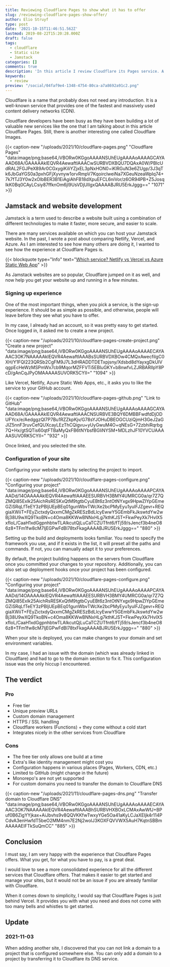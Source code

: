 ```yaml
---
title: Reviewing Cloudflare Pages to show what it has to offer
slug: /reviewing-cloudflare-pages-show-offer/
author: Elio Struyf
type: post
date: '2021-10-15T11:46:51.562Z'
lastmod: 2019-08-22T15:20:28.000Z
draft: false
tags:
  - cloudflare
  - Static site
  - Jamstack
categories: []
comments: true
description: 'In this article I review Cloudflare its Pages service. A service that allows to host your Jamstack websites fast, secure, and easily.'
keywords:
  - review
preview: "/social/04faf9e4-1348-4754-80ca-a7a8692a91c2.png"
---
```


Cloudflare is a name that probably does not need any introduction. It is a well-known service that provides one of the fastest and massively used content delivery networks (CDN).

Cloudflare developers have been busy as they have been building a lot of valuable new services like the one that I am talking about in this article Cloudflare Pages. Still, there is another interesting one called Cloudflare Images.

{{< caption-new "/uploads/2021/10/cloudflare-pages.png" "Cloudflare Pages"  "data:image/png;base64,iVBORw0KGgoAAAANSUhEUgAAAAoAAAAGCAYAAAD68A/GAAAAAklEQVR4AewaftIAAACwSURBVDXBQU7DQAxA0W/PBIcUdRAL2FGJPeX89Ar0CGxygiKiliYZjxEL3pNxHON0+iKlRGuN3e6ZUgp/3J3qTk6JbGaYGS0a3pxhGFjXyvnyw1orvRmpV7KqoirclweiNa7XGeuNzeaWpIq74+7k7fTJ3Y0w2xOlbBER3B1EiAgiAhFB18dXpuEFCL6niVor/z6OR94PB+Z5JosqIkK0Bq0CAyLCsiy87ffknOm6jl9UsVDjUIIgxQAAAABJRU5ErkJggg==" "1071" >}}

## Jamstack and website development

Jamstack is a term used to describe a website built using a combination of different technologies to make it faster, more secure, and easier to scale. 

There are many services available on which you can host your Jamstack website. In the past, I wrote a post about comparing Netlify, Vercel, and Azure. As I am interested to see how many others are doing it, I wanted to see how the experience at Cloudflare Pages is.

{{< blockquote type="Info" text="[Which service? Netlify vs Vercel vs Azure Static Web App](https://www.eliostruyf.com/netlify-vs-vercel-vs-azure-static-web-app/)" >}}

As Jamstack websites are so popular, Cloudflare jumped on it as well, and now help you get your website up and running in a few minutes.

### Signing up experience

One of the most important things, when you pick a service, is the sign-up experience. It should be as simple as possible, and otherwise, people will leave before they see what you have to offer.

In my case, I already had an account, so it was pretty easy to get started. Once logged in, it asked me to create a new project.

{{< caption-new "/uploads/2021/10/cloudflare-pages-create-project.png" "Create a new project"  "data:image/png;base64,iVBORw0KGgoAAAANSUhEUgAAAAoAAAAECAYAAAC3OK7NAAAAAklEQVR4AewaftIAAABsSURBVDXBOw4CMQxAwecfiIgC0XH/Y1FQI223QRSb2CgFM9J7L3dHRADDTDETxpjsny/Xdsbd8dYayxgDkUIVqgpEcHeWzMSPmWx7cb9MqorMZFFVTi5EBIuGKY+b8nwfvLZJRBARIIpY8PcD/gAnCqJPyOMAAAAASUVORK5CYII=" "1094" >}}

Like Vercel, Netlify, Azure Static Web Apps, etc., it asks you to like the service to your GitHub account. 

{{< caption-new "/uploads/2021/10/cloudflare-pages-github.png" "Link to GitHub"  "data:image/png;base64,iVBORw0KGgoAAAANSUhEUgAAAAoAAAAGCAYAAAD68A/GAAAAAklEQVR4AewaftIAAACNSURBVE3BQY6DMBBFwdfdDjODUFYcx/e/AedggzQI7P7Bu1RZZkpKjv/G78sYJOHuDBEOGCUziQjmH3GeJ2aGJIZ5nnF3ruvCefQUXcayLEzThCQigvu+yUyGwuM4O+qNEsG+72zbhiRqrbg7Q+Hx/gtSQTis60qtFTBaMyQxFB6tNYbsfBGliNYSM+MDLzhJF10YVCUAAAAASUVORK5CYII=" "932" >}}

Once linked, and you selected the site.

### Configuration of your site

Configuring your website starts by selecting the project to import.

{{< caption-new "/uploads/2021/10/cloudflare-pages-configure.png" "Configuring your project"  "data:image/png;base64,iVBORw0KGgoAAAANSUhEUgAAAAoAAAAPCAYAAADd/14OAAAAAklEQVR4AewaftIAAAEESURBVH3BMY4UMRCG0a/qr7Z7QZMQI85Exlk25AichRsRESKxQtM9tgtbCyuEBt6z3ntOtNYxgx9HpwZIYpGEmeGZiSRqLfTeEY3zPBljUEpBEq01gunWbvTWcXe2bcPMyEyu1yulFJZgevr+REQgiaXWiiT+FEyZictxdyQxxmCMgZkRESzBdLlcyEwwY5GEmbFkJkswtdYw2wBj38U9wXQ9TkoBN+c4Oma8KKWwBNNxHLg7kthKJST+FkwPeyXk7HvlX5xfIoL/CaaH1xdGgpnhbtwTLAlkcutQjLuCaTCZUTfnt6/fTj59/sJencf3b4neO86z8+TFm1fw8cM7ljEGPwFdBl78txFkagAAAABJRU5ErkJggg==" "880" >}}

Setting up the build and deployments looks familiar. You need to specify the framework you use, and if it exists in the list, it will preset all the paths and commands. If not, you can manually adapt it to your preferences.

By default, the project building happens on the servers from Cloudflare once you committed your changes to your repository. Additionally, you can also set up deployment hooks once your project has been configured.

{{< caption-new "/uploads/2021/10/cloudflare-pages-configure.png" "Configuring your project"  "data:image/png;base64,iVBORw0KGgoAAAANSUhEUgAAAAoAAAAPCAYAAADd/14OAAAAAklEQVR4AewaftIAAAEESURBVH3BMY4UMRCG0a/qr7Z7QZMQI85Exlk25AichRsRESKxQtM9tgtbCyuEBt6z3ntOtNYxgx9HpwZIYpGEmeGZiSRqLfTeEY3zPBljUEpBEq01gunWbvTWcXe2bcPMyEyu1yulFJZgevr+REQgiaXWiiT+FEyZictxdyQxxmCMgZkRESzBdLlcyEwwY5GEmbFkJkswtdYw2wBj38U9wXQ9TkoBN+c4Oma8KKWwBNNxHLg7kthKJST+FkwPeyXk7HvlX5xfIoL/CaaH1xdGgpnhbtwTLAlkcutQjLuCaTCZUTfnt6/fTj59/sJencf3b4neO86z8+TFm1fw8cM7ljEGPwFdBl78txFkagAAAABJRU5ErkJggg==" "880" >}}

When your site is deployed, you can make changes to your domain and set environment variables. 

In my case, I had an issue with the domain (which was already linked in Cloudflare) and had to go to the domain section to fix it. This configuration issue was the only hiccup I encountered.

## The verdict

### Pro

- Free tier
- Unique preview URLs
- Custom domain management
- HTTPS / SSL handling
- Cloudflare workers (Functions) + they come without a cold start
- Integrates nicely in the other services from Cloudflare

### Cons

- The free tier only allows one build at a time
- Extra's like identity management might cost you
- Configuration happens in various places (Pages, Workers, CDN, etc.)
- Limited to GitHub (might change in the future)
- Monorepo's are not yet supported
- For custom domains you need to transfer the domain to Cloudflare DNS

{{< caption-new "/uploads/2021/11/cloudflare-pages-dns.png" "Transfer domain to Cloudflare DNS"  "data:image/png;base64,iVBORw0KGgoAAAANSUhEUgAAAAoAAAAECAYAAAC3OK7NAAAAAklEQVR4AewaftIAAABhSURBVHXBOxLCMAxAwWfJ+BPuf0B6ZigYYjkax+AiJbvhs9v8QQVKKfwTwxyYGe5Oa41aKyLCJaXEIjk4r114PCdvA3enHwfdT5beO2MM4nm7E2Nj2wolJ3KOXFQVVWX5AuH7KqtnSBBmAAAAAElFTkSuQmCC" "885" >}}

## Conclusion

I must say, I am very happy with the experience that Cloudflare Pages offers. What you get, for what you have to pay, is a great deal. 

I would love to see a more consolidated experience for all the different services that Cloudflare offers. That makes it easier to get started and manage your sites, but it would not be an issue if you are already familiar with Cloudflare.

When it comes down to simplicity, I would say that Cloudflare Pages is just behind Vercel. It provides you with what you need and does not come with too many bells and whistles to get started.

## Update

### 2021-11-03

When adding another site, I discovered that you can not link a domain to a project that is configured somewhere else. You can only add a domain to a project by transferring it to Cloudflare its DNS service.